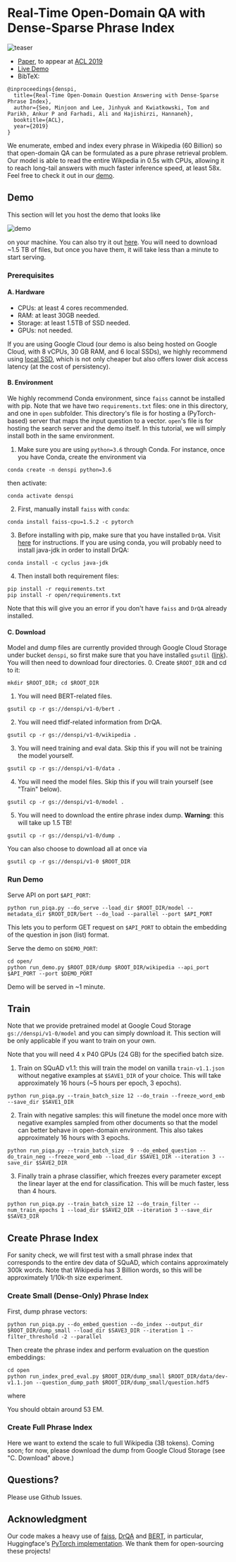 # Real-Time Open-Domain QA with Dense-Sparse Phrase Index

![teaser](figs/teaser.png)

- [Paper](https://arxiv.org/abs/1906.05807), to appear at [ACL 2019](http://www.acl2019.org)
- [Live Demo][demo]
- BibTeX:
```
@inproceedings{denspi,
  title={Real-Time Open-Domain Question Answering with Dense-Sparse Phrase Index},
  author={Seo, Minjoon and Lee, Jinhyuk and Kwiatkowski, Tom and Parikh, Ankur P and Farhadi, Ali and Hajishirzi, Hannaneh},
  booktitle={ACL},
  year={2019}
}
```

We enumerate, embed and index every phrase in Wikipedia (60 Billion) so that open-domain QA can be formulated as a pure phrase retrieval problem. Our model is able to read the entire Wikpedia in 0.5s with CPUs, allowing it to reach long-tail answers with much faster inference speed, at least 58x. Feel free to check it out in our [demo][demo].


## Demo
This section will let you host the demo that looks like

![demo](figs/demo.png)
 
on your machine.
You can also try it out [here][demo].
You will need to download ~1.5 TB of files, but once you have them, it will take less than a minute to start serving.

### Prerequisites

#### A. Hardware
- CPUs: at least 4 cores recommended.
- RAM: at least 30GB needed.
- Storage: at least 1.5TB of SSD needed.
- GPUs: not needed.

If you are using Google Cloud 
(our demo is also being hosted on Google Cloud, with 8 vCPUs, 30 GB RAM, and 6 local SSDs),
we highly recommend using [local SSD](https://cloud.google.com/compute/docs/disks/local-ssd), 
which is not only cheaper but also offers lower disk access latency (at the cost of persistency).



#### B. Environment
We highly recommend Conda environment, since `faiss` cannot be installed with pip.
Note that we have two `requirements.txt` files: one in this directory, and one in `open` subfolder.
This directory's file is for hosting a (PyTorch-based) server that maps the input question to a vector.
`open`'s file is for hosting the search server and the demo itself.
In this tutorial, we will simply install both in the same environment.

1. Make sure you are using `python=3.6` through Conda. For instance, once you have Conda, create the environment via
```
conda create -n denspi python=3.6
```
then activate:
```
conda activate denspi
```

2. First, manually install `faiss` with `conda`:
```
conda install faiss-cpu=1.5.2 -c pytorch
```
3. Before installing with pip, make sure that you have installed `DrQA`. 
Visit [here](https://github.com/facebookresearch/DrQA) for instructions.
If you are using conda, you will probably need to install java-jdk in order to install DrQA:
```
conda install -c cyclus java-jdk
```
4. Then install both requirement files:
```
pip install -r requirements.txt
pip install -r open/requirements.txt
```
Note that this will give you an error if you don't have `faiss` and `DrQA` already installed.


#### C. Download
Model and dump files are currently provided through Google Cloud Storage under bucket `denspi`,
 so first make sure that you have installed `gsutil` ([link](https://cloud.google.com/storage/docs/gsutil_install)).
You will then need to download four directories.
0. Create `$ROOT_DIR` and cd to it:
```
mkdir $ROOT_DIR; cd $ROOT_DIR
```
1. You will need BERT-related files. 
```
gsutil cp -r gs://denspi/v1-0/bert .
```
2. You will need tfidf-related information from DrQA. 
```
gsutil cp -r gs://denspi/v1-0/wikipedia .
```
3. You will need training and eval data. Skip this if you will not be training the model yourself.
```
gsutil cp -r gs://denspi/v1-0/data .
```
4. You will need the model files. Skip this if you will train yourself (see "Train" below).
```
gsutil cp -r gs://denspi/v1-0/model .
``` 
5. You will need to download the entire phrase index dump. **Warning**: this will take up 1.5 TB!
```
gsutil cp -r gs://denspi/v1-0/dump .
```

You can also choose to download all at once via
```
gsutil cp -r gs://denspi/v1-0 $ROOT_DIR
```


### Run Demo

Serve API on port `$API_PORT`:
```
python run_piqa.py --do_serve --load_dir $ROOT_DIR/model --metadata_dir $ROOT_DIR/bert --do_load --parallel --port $API_PORT
```
This lets you to perform GET request on `$API_PORT` to obtain the embedding of the question in json (list) format.


Serve the demo on `$DEMO_PORT`:
```
cd open/
python run_demo.py $ROOT_DIR/dump $ROOT_DIR/wikipedia --api_port $API_PORT --port $DEMO_PORT
```

Demo will be served in ~1 minute.


## Train
Note that we provide pretrained model at Google Coud Storage `gs://denspi/v1-0/model` and you can simply download it.
This section will be only applicable if you want to train on your own.

Note that you will need 4 x P40 GPUs (24 GB) for the specified batch size.

1. Train on SQuAD v1.1: this will train the model on vanilla `train-v1.1.json` without negative examples
at `$SAVE1_DIR` of your choice. This will take approximately 16 hours (~5 hours per epoch, 3 epochs).
```
python run_piqa.py --train_batch_size 12 --do_train --freeze_word_emb --save_dir $SAVE1_DIR
```

2. Train with negative samples: this will finetune the model once more with negative examples sampled 
from other documents so that the model can better behave in open-domain environment.
This also takes approximately 16 hours with 3 epochs.
```
python run_piqa.py --train_batch_size  9 --do_embed_question --do_train_neg --freeze_word_emb --load_dir $SAVE1_DIR --iteration 3 --save_dir $SAVE2_DIR

``` 

3. Finally train a phrase classifier, 
which freezes every parameter except the linear layer at the end for classification.
This will be much faster, less than 4 hours.
```
python run_piqa.py --train_batch_size 12 --do_train_filter --num_train_epochs 1 --load_dir $SAVE2_DIR --iteration 3 --save_dir $SAVE3_DIR
```



## Create Phrase Index
For sanity check, we will first test with a small phrase index that corresponds to the entire dev data of SQuAD,
which contains approximately 300k words. Note that Wikipedia has 3 Billion words,
so this will be approximately 1/10k-th size experiment.

### Create Small (Dense-Only) Phrase Index

First, dump phrase vectors:
```
python run_piqa.py --do_embed_question --do_index --output_dir $ROOT_DIR/dump_small --load_dir $SAVE3_DIR --iteration 1 --filter_threshold -2 --parallel
```

Then create the phrase index and perform evaluation on the question embeddings:

```
cd open
python run_index_pred_eval.py $ROOT_DIR/dump_small $ROOT_DIR/data/dev-v1.1.jon --question_dump_path $ROOT_DIR/dump_small/question.hdf5
```
where 

You should obtain around 53 EM.


### Create Full Phrase Index
Here we want to extend the scale to full Wikipedia (3B tokens). 
Coming soon; for now, please download the dump from Google Cloud Storage (see "C. Download" above.)


## Questions?
Please use Github Issues.

## Acknowledgment
Our code makes a heavy use of [faiss](https://github.com/facebookresearch/faiss), 
[DrQA](https://github.com/facebookresearch/DrQA) and [BERT](https://github.com/google-research/bert), in particular,
Huggingface's [PyTorch implementation](https://github.com/huggingface/pytorch-pretrained-BERT).
We thank them for open-sourcing these projects!

[demo]: http://104.154.208.227:5900/
